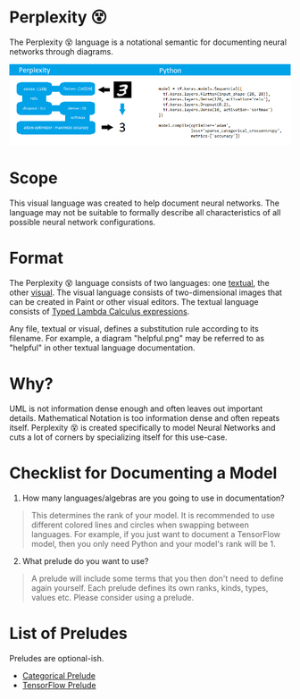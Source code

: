 # Perplexity 😵
The Perplexity 😵 language is a notational semantic for documenting neural networks through diagrams.

![MNIST Keras Python Perplexity](/img/mnist_keras_python_perplexity.png)

# Scope
This visual language was created to help document neural networks.
The language may not be suitable to formally describe all characteristics of all possible neural network configurations.

# Format
The Perplexity 😵 language consists of two languages: one [textual](/syntax.md), the other [visual](/syntax.md).
The visual language consists of two-dimensional images that can be created in Paint or other visual editors.
The textual language consists of [Typed Lambda Calculus expressions](https://github.com/andrew-johnson-4/LSTS#readme).

Any file, textual or visual, defines a substitution rule according to its filename.
For example, a diagram "helpful.png" may be referred to as "helpful" in other textual language documentation.

# Why?
UML is not information dense enough and often leaves out important details. Mathematical Notation is too information dense and often repeats itself. Perplexity 😵 is created specifically to model Neural Networks and cuts a lot of corners by specializing itself for this use-case.

# Checklist for Documenting a Model

1. How many languages/algebras are you going to use in documentation?
> This determines the rank of your model. It is recommended to use different colored lines and circles
> when swapping between languages.
> For example, if you just want to document a TensorFlow model, then you only need Python and your model's rank will be 1.

2. What prelude do you want to use?
> A prelude will include some terms that you then don't need to define again yourself. Each prelude defines its own ranks, kinds, types, values etc. Please consider using a prelude.

# List of Preludes
Preludes are optional-ish.
- [Categorical Prelude](/categorical_prelude.md)
- [TensorFlow Prelude](/tensorflow_prelude.md)
